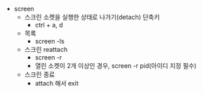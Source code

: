 - screen
  - 스크린 소켓을 실행한 상태로 나가기(detach) 단축키
    - ctrl + a, d
  - 목록
    - screen -ls
  - 스크린 reattach
    - screen -r
    - 열린 소켓이 2개 이상인 경우, screen -r pid(아이디 지정 필수)
  - 스크린 종료
    - attach 해서 exit
